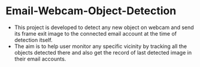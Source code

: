 # Email-Webcam-Object-Detection

- This project is developed to detect any new object on webcam and send its frame exit image to the connected email account at the time of detection itself. 
- The aim is to help user monitor any specific vicinity by tracking all the objects detected there and also get the record of last detected image in their email accounts.
